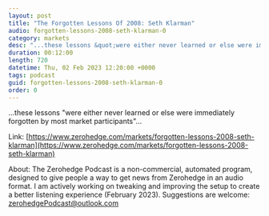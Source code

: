 ```yaml
---
layout: post
title: "The Forgotten Lessons Of 2008: Seth Klarman"
audio: forgotten-lessons-2008-seth-klarman-0
category: markets
desc: "...these lessons &quot;were either never learned or else were immediately forgotten by most market participants&quot;..."
duration: 00:12:00
length: 720
datetime: Thu, 02 Feb 2023 12:20:00 +0000
tags: podcast
guid: forgotten-lessons-2008-seth-klarman-0
order: 0
---
```

...these lessons &quot;were either never learned or else were immediately forgotten by most market participants&quot;...

Link: [https://www.zerohedge.com/markets/forgotten-lessons-2008-seth-klarman](https://www.zerohedge.com/markets/forgotten-lessons-2008-seth-klarman)

About: The Zerohedge Podcast is a non-commercial, automated program, designed to give people a way to get news from Zerohedge in an audio format.  I am actively working on tweaking and improving the setup to create a better listening experience (February 2023).  Suggestions are welcome: [zerohedgePodcast@outlook.com](mailto:zerohedgePodcast@outlook.com)